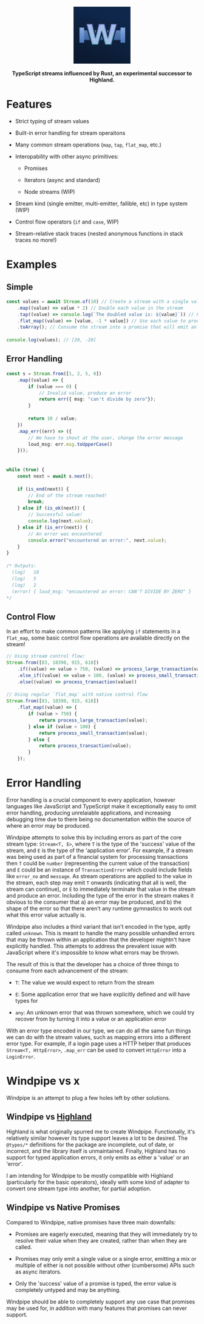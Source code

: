 <p align="center">
    <img width="150" height="150" src="/logo.png" alt="Logo" />
</p>

<p align="center">
    <strong>TypeScript streams influenced by Rust, an experimental successor to Highland.</strong>
</p>

# Features

- Strict typing of stream values

- Built-in error handling for stream operaitons

- Many common stream operations (`map`, `tap`, `flat_map`, etc.)

- Interopability with other async primitives:

  - Promises

  - Iterators (async and standard)

  - Node streams (WIP)

- Stream kind (single emitter, multi-emitter, fallible, etc) in type system (WIP)

- Control flow operators (`if` and `case`, WIP)

- Stream-relative stack traces (nested anonymous functions in stack traces no more!)

# Examples

## Simple

```ts
const values = await Stream.of(10) // Create a stream with a single value
    .map((value) => value * 2) // Double each value in the stream
    .tap((value) => console.log(`The doubled value is: ${value}`)) // Perform some side effect on each value
    .flat_map((value) => [value, -1 * value]) // Use each value to produce multiple new values
    .toArray(); // Consume the stream into a promise that will emit an array

console.log(values); // [20, -20]
```

## Error Handling

```ts
const s = Stream.from([1, 2, 5, 0])
    .map((value) => {
        if (value === 0) {
            // Invalid value, produce an error
            return err({ msg: "can't divide by zero"});
        }

        return 10 / value;
    })
    .map_err((err) => ({
        // We have to shout at the user, change the error message
        loud_msg: err.msg.toUpperCase()
    }));


while (true) {
    const next = await s.next();

    if (is_end(next)) {
        // End of the stream reached!
        break;
    } else if (is_ok(next)) {
        // Successful value!
        console.log(next.value);
    } else if (is_err(next)) {
        // An error was encountered
        console.error("encountered an error:", next.value);
    }
}

/* Outputs:
  (log)   10
  (log)   5
  (log)   2
  (error) { loud_msg: "encountered an error: CAN'T DIVIDE BY ZERO" }
*/
```

## Control Flow

In an effort to make common patterns like applying `if` statements in a `flat_map`, some basic
control flow operations are available directly on the stream!

```ts
// Using stream control flow:
Stream.from([83, 18398, 915, 618])
    .if((value) => value > 750, (value) => process_large_transaction(value))
    .else_if((value) => value < 100, (value) => process_small_transaction(value))
    .else((value) => process_transaction(value))

// Using regular `flat_map` with native control flow
Stream.from([83, 18398, 915, 618])
    .flat_map((value) => {
        if (value > 750) {
            return process_large_transaction(value);
        } else if (value < 100) {
            return process_small_transaction(value);
        } else {
            return process_transaction(value);
        }
    });
```

# Error Handling

Error handling is a crucial component to every application, however languages like JavaScript and
TypeScript make it exceptionally easy to omit error handling, producing unrelaiable applications,
and increasing debugging time due to there being no documentation within the source of where an
error may be produced.

Windpipe attempts to solve this by including errors as part of the core stream type:
`Stream<T, E>`, where `T` is the type of the 'success' value of the stream, and `E` is the type of
the 'application error'. For example, if a stream was being used as part of a financial system for
processing transactions then `T` could be `number` (representing the current value of the
transaction) and `E` could be an instance of `TransactionError` which could include fields like
`error_no` and `message`. As stream operations are applied to the value in the stream, each step
may emit `T` onwards (indicating that all is well, the stream can continue), or `E` to immediately
terminate that value in the stream and produce an error. Including the type of the error in the
stream makes it obvious to the consumer that a) an error may be produced, and b) the shape of the
error so that there aren't any runtime gymnastics to work out what this error value actually is.

Windpipe also includes a third variant that isn't encoded in the type, aptly called `unknown`. This
is meant to handle the many possible unhandled errors that may be thrown within an application that
the developer mightn't have explicitly handled. This attempts to address the prevalent issue with
JavaScript where it's impossible to know what errors may be thrown.

The result of this is that the developer has a choice of three things to consume from each
advancement of the stream:

- `T`: The value we would expect to return from the stream

- `E`: Some application error that we have explicitly defined and will have types for

- `any`: An unknown error that was thrown somewhere, which we could try recover from by turning it
into a value or an application error

With an error type encoded in our type, we can do all the same fun things we can do with the
stream values, such as mapping errors into a different error type. For example, if a login page
uses a HTTP helper that produces `Stream<T, HttpError>`, `.map_err` can be used to convert
`HttpError` into a `LoginError`.

# Windpipe vs x

Windpipe is an attempt to plug a few holes left by other solutions.

## Windpipe vs [Highland](https://github.com/caolan/highland)

Highland is what originally spurred me to create Windpipe. Functionally, it's relatively similar
however its type support leaves a lot to be desired. The `@types/*` definitions for the package are
incomplete, out of date, or incorrect, and the library itself is unmaintained. Finally, Highland
has no support for typed application errors, it only emits as either a 'value' or an 'error'.

I am intending for Windpipe to be mostly compatible with Highland (particularly for the basic
operators), ideally with some kind of adapter to convert one stream type into another, for partial
adoption.

## Windpipe vs Native Promises

Compared to Windpipe, native promises have three main downfalls:

- Promises are eagerly executed, meaning that they will immediately try to resolve their value when
they are created, rather than when they are called.

- Promises may only emit a single value or a single error, emitting a mix or multiple of either is
not possible without other (cumbersome) APIs such as async iterators.

- Only the 'success' value of a promise is typed, the error value is completely untyped and may be
anything.

Windpipe should be able to completely support any use case that promises may be used for, in
addition with many features that promises can never support.

